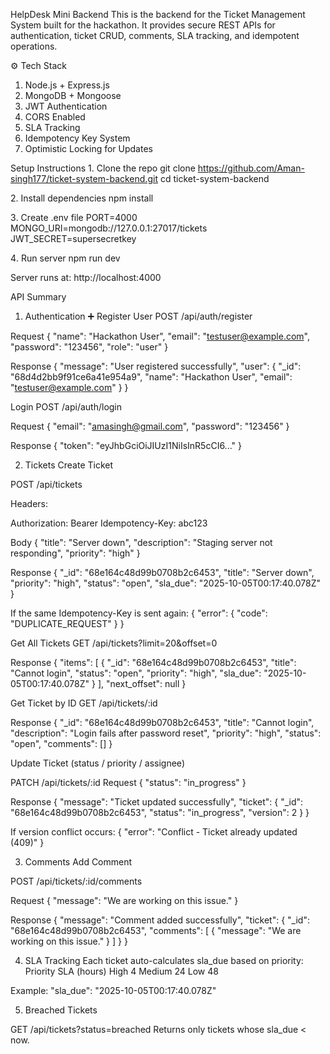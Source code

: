 HelpDesk Mini  Backend
This is the backend for the Ticket Management System built for the hackathon.
It provides secure REST APIs for authentication, ticket CRUD, comments, SLA tracking, and idempotent operations.

⚙️ Tech Stack
1. Node.js + Express.js
2. MongoDB + Mongoose
3. JWT Authentication
4. CORS Enabled
5. SLA Tracking
6. Idempotency Key System
7. Optimistic Locking for Updates

Setup Instructions
1️. Clone the repo
git clone https://github.com/Aman-singh177/ticket-system-backend.git
cd ticket-system-backend

2️. Install dependencies
npm install

3️. Create .env file
PORT=4000
MONGO_URI=mongodb://127.0.0.1:27017/tickets
JWT_SECRET=supersecretkey

4️. Run server
npm run dev

Server runs at:
http://localhost:4000

API Summary
1. Authentication
➕ Register User
POST /api/auth/register

Request
{
  "name": "Hackathon User",
  "email": "testuser@example.com",
  "password": "123456",
  "role": "user"
}

Response
{
  "message": "User registered successfully",
  "user": {
    "_id": "68d4d2bb9f91ce6a41e954a9",
    "name": "Hackathon User",
    "email": "testuser@example.com"
  }
}

Login
POST /api/auth/login

Request
{
  "email": "amasingh@gmail.com",
  "password": "123456"
}


Response
{
  "token": "eyJhbGciOiJIUzI1NiIsInR5cCI6..."
}

2. Tickets
 Create Ticket

POST /api/tickets

Headers:

Authorization: Bearer <token>
Idempotency-Key: abc123


Body
{
  "title": "Server down",
  "description": "Staging server not responding",
  "priority": "high"
}


Response
{
  "_id": "68e164c48d99b0708b2c6453",
  "title": "Server down",
  "priority": "high",
  "status": "open",
  "sla_due": "2025-10-05T00:17:40.078Z"
}


If the same Idempotency-Key is sent again:
{
  "error": { "code": "DUPLICATE_REQUEST" }
}

Get All Tickets
GET /api/tickets?limit=20&offset=0

Response
{
  "items": [
    {
      "_id": "68e164c48d99b0708b2c6453",
      "title": "Cannot login",
      "status": "open",
      "priority": "high",
      "sla_due": "2025-10-05T00:17:40.078Z"
    }
  ],
  "next_offset": null
}

Get Ticket by ID
GET /api/tickets/:id

Response
{
  "_id": "68e164c48d99b0708b2c6453",
  "title": "Cannot login",
  "description": "Login fails after password reset",
  "priority": "high",
  "status": "open",
  "comments": []
}

Update Ticket (status / priority / assignee)

PATCH /api/tickets/:id
Request
{
  "status": "in_progress"
}


Response
{
  "message": "Ticket updated successfully",
  "ticket": {
    "_id": "68e164c48d99b0708b2c6453",
    "status": "in_progress",
    "version": 2
  }
}


If version conflict occurs:
{
  "error": "Conflict - Ticket already updated (409)"
}

3. Comments
Add Comment


POST /api/tickets/:id/comments

Request
{
  "message": "We are working on this issue."
}


Response
{
  "message": "Comment added successfully",
  "ticket": {
    "_id": "68e164c48d99b0708b2c6453",
    "comments": [
      { "message": "We are working on this issue." }
    ]
  }
}

4. SLA Tracking
Each ticket auto-calculates sla_due based on priority:
Priority	SLA (hours)
High	4
Medium	24
Low	48

Example:
"sla_due": "2025-10-05T00:17:40.078Z"

5. Breached Tickets

GET /api/tickets?status=breached
Returns only tickets whose sla_due < now.